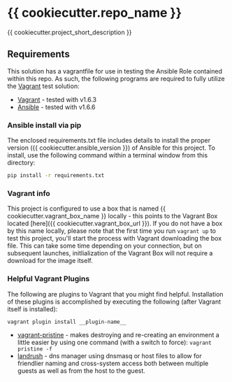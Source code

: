 # {{ cookiecutter.repo_name }}

{{ cookiecutter.project_short_description }}

## Requirements

This solution has a vagrantfile for use in testing the Ansible Role contained within this repo. As such, the following programs are required to fully utilize the [Vagrant](http://www.vagrantup.com) test solution:

* [Vagrant](http://www.vagrantup.com/download) - tested with v1.6.3
* [Ansible](http://www.ansible.com) - tested with v1.6.6

### Ansible install via pip

The enclosed requirements.txt file includes details to install the proper version ({{ cookiecutter.ansible_version }}) of Ansible for this project. To install, use the following command within a terminal window from this directory:

```bash
pip install -r requirements.txt
```

### Vagrant info

This project is configured to use a box that is named {{ cookiecutter.vagrant_box_name }} locally - this points to the Vagrant Box located [here]({{ cookiecutter.vagrant_box_url }}). If you do not have a box by this name locally, please note that the first time you run ```vagrant up``` to test this project, you'll start the process with Vagrant downloading the box file. This can take some time depending on your connection, but on subsequent launches, initlialization of the Vagrant Box will not require a download for the image itself. 

### Helpful Vagrant Plugins

The following are plugins to Vagrant that you might find helpful. Installation of these plugins is accomplished by executing the following (after Vagrant itself is installed):

```bash 
vagrant plugin install __plugin-name__
```

* [vagrant-pristine](https://github.com/fgrehm/vagrant-pristine) - makes destroying and re-creating an environment a little easier by using one command (with a switch to force): ```vagrant pristine -f```
* [landrush](https://github.com/phinze/landrush) - dns manager using dnsmasq or host files to allow for friendlier naming and cross-system access both between multiple guests as well as from the host to the guest. 